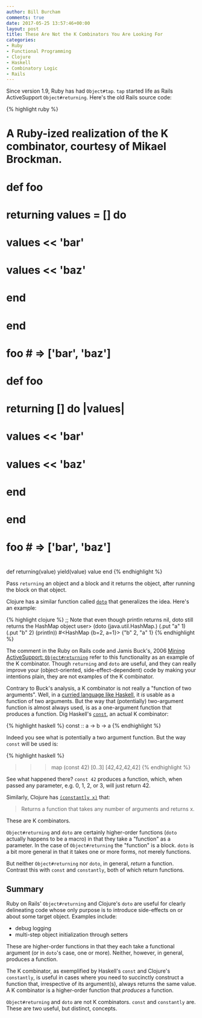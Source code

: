 ```yaml
---
author: Bill Burcham
comments: true
date: 2017-05-25 13:57:46+00:00
layout: post
title: These Are Not the K Combinators You Are Looking For
categories:
- Ruby
- Functional Programming
- Clojure
- Haskell
- Combinatory Logic
- Rails
---
```

Since version 1.9, Ruby has had `Object#tap`. `tap` started life as Rails
ActiveSupport `Object#returning`. Here's the old Rails source code:

{% highlight ruby %}
# A Ruby-ized realization of the K combinator, courtesy of Mikael Brockman.
#
#   def foo
#     returning values = [] do
#       values << 'bar'
#       values << 'baz'
#     end
#   end
#
#   foo # => ['bar', 'baz']
#
#   def foo
#     returning [] do |values|
#       values << 'bar'
#       values << 'baz'
#     end
#   end
#
#   foo # => ['bar', 'baz']
#
def returning(value)
  yield(value)
  value
end
{% endhighlight %}

Pass `returning` an object and a block and it returns the object, after running the block on that object.

Clojure has a similar function called [`doto`](https://clojuredocs.org/clojure.core/doto) that generalizes the idea. Here's an example:

{% highlight clojure %}
;; Note that even though println returns nil, doto still returns the HashMap object
user> (doto (java.util.HashMap.)
            (.put "a" 1)
            (.put "b" 2)
            (println))
#<HashMap {b=2, a=1}>
{"b" 2, "a" 1}
{% endhighlight %}

The comment in the Ruby on Rails code and Jamis Buck's, 2006 [Mining ActiveSupport: `Object#returning`](http://weblog.jamisbuck.org/2006/10/27/mining-activesupport-object-returning) refer to this functionality as an example of the K combinator. Though `returning` and `doto` are useful, and they can really improve your (object-oriented, side-effect-dependent) code by making your intentions plain, they are not examples of the K combinator.

Contrary to Buck's analysis, a K combinator is not really a "function of two arguments". Well, in a [curried language like Haskell](https://wiki.haskell.org/Currying), it _is_ usable as a function of two arguments. But the way that (potentially) two-argument function is almost always used, is as a one-argument function that produces a function. Dig Haskell's [`const`](http://hackage.haskell.org/package/base-4.9.1.0/docs/Prelude.html#v:const), an actual K combinator:

{% highlight haskell %}
const :: a -> b -> a
{% endhighlight %}

Indeed you see what is potentially a two argument function. But the way `const` will be used is:

{% highlight haskell %}
>>> map (const 42) [0..3]
[42,42,42,42]
{% endhighlight %}

See what happened there? `const 42` produces a function, which, when passed any parameter, e.g. 0, 1, 2, or 3, will just return 42.

Similarly, Clojure has [`(constantly x)`](https://clojuredocs.org/clojure.core/constantly) that:

> Returns a function that takes any number of arguments and returns x.

These are K combinators.

`Object#returning` and `doto` are certainly higher-order functions (`doto` actually happens to be a macro) in that they take a "function" as a parameter. In the case of `Object#returning` the "function" is a block. `doto` is a bit more general in that it takes one or more forms, not merely functions.

But neither `Object#returning` nor `doto`, in general, _return_ a function. Contrast this with `const` and `constantly`, both of which return functions.

## Summary

Ruby on Rails' `Object#returning` and Clojure's `doto` are useful for clearly delineating code whose only purpose is to introduce side-effects on or about some target object. Examples include:

* debug logging
* multi-step object initialization through setters

These are higher-order functions in that they each take a functional argument (or in `doto`'s case, one or more). Neither, however, in general, produces a function.

The K combinator, as exemplified by Haskell's `const` and Clojure's `constantly`, is useful in cases where you need to succinctly construct a function that, irrespective of its argument(s), always returns the same value. A K combinator is a higher-order function that _produces_ a function.

`Object#returning` and `doto` are not K combinators. `const` and `constantly` are. These are two useful, but distinct, concepts.
